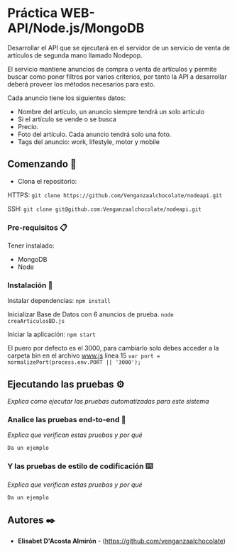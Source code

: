 # Práctica WEB-API/Node.js/MongoDB

Desarrollar el API que se ejecutará en el servidor de un servicio de venta de artículos de
segunda mano llamado Nodepop.

El servicio mantiene anuncios de compra o venta de artículos y permite buscar como poner
filtros por varios criterios, por tanto la API a desarrollar deberá proveer los métodos
necesarios para esto.

Cada anuncio tiene los siguientes datos:
- Nombre del artículo, un anuncio siempre tendrá un solo artículo
- Si el artículo se vende o se busca
- Precio. 
- Foto del artículo. Cada anuncio tendrá solo una foto.
- Tags del anuncio: work, lifestyle, motor y mobile

## Comenzando 🚀

- Clona el repositorio:

HTTPS:
`git clone https://github.com/Venganzaalchocolate/nodeapi.git`

SSH:
`git clone git@github.com:Venganzaalchocolate/nodeapi.git`

### Pre-requisitos 📋

Tener instalado:

- MongoDB
- Node

### Instalación 🔧

Instalar dependencias:
`npm install`

Inicializar Base de Datos con 6 anuncios de prueba.
`node creaArticulosBD.js`

Iniciar la aplicación:
`npm start`

El puero por defecto es el 3000, para cambiarlo solo debes acceder a la carpeta bin en el archivo www.js linea 15
`var port = normalizePort(process.env.PORT || '3000');`

## Ejecutando las pruebas ⚙️

_Explica como ejecutar las pruebas automatizadas para este sistema_

### Analice las pruebas end-to-end 🔩

_Explica que verifican estas pruebas y por qué_

```
Da un ejemplo
```

### Y las pruebas de estilo de codificación ⌨️

_Explica que verifican estas pruebas y por qué_

```
Da un ejemplo
```

## Autores ✒️

* **Elisabet D'Acosta Almirón** - (https://github.com/venganzaalchocolate) 
